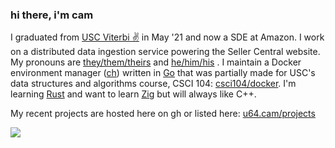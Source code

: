 ### hi there, i'm cam

I graduated from [USC Viterbi ✌️](https://viterbischool.usc.edu/) in May '21 and now a SDE at Amazon. I work on a distributed data ingestion service powering the Seller Central website. My pronouns are [they/them/theirs](https://pronoun.is/they/.../themselves) and [he/him/his](https://pronoun.is/he/.../himself) . 
I maintain a Docker environment manager ([ch](https://github.com/camerondurham/ch)) written in [Go](https://golang.org/) that was partially made for USC's data structures and algorithms course, CSCI 104:
[csci104/docker](https://github.com/csci104/docker). I'm learning [Rust](https://rustlang.org) and want to learn [Zig](https://ziglang.org/) but will always like C++.

My recent projects are hosted here on gh or listed here: [u64.cam/projects](https://u64.cam/projects.html)

<div>
<a href="https://github.com/anuraghazra/github-readme-stats">
  <img align="left" src="https://github-readme-stats.vercel.app/api/top-langs/?username=camerondurham&hide=php,html,tex&langs_count=6&layout=compact&theme=light" />
</a>
</div>

<!--
**camerondurham/camerondurham** is a ✨ _special_ ✨ repository because its `README.md` (this file) appears on your GitHub profile.

<a href="https://github.com/anuraghazra/github-readme-stats">
  <img align="left" src="https://github-readme-stats.vercel.app/api/top-langs/?username=camerondurham&hide=php,html&langs_count=5&layout=compact&theme=dark" />
</a>

-->
